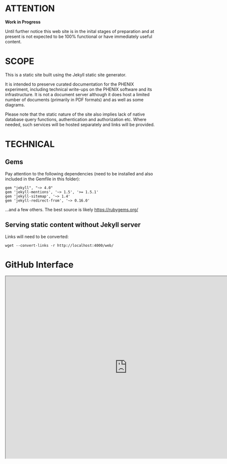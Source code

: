 # ATTENTION

**Work in Progress**

Until further notice this web site is in the inital stages of preparation and at present is not expected to
be 100% functional or have immediately useful content.


# SCOPE

This is a static site built using the Jekyll static site generator.

It is intended to preserve curated documentation for the PHENIX experiment,
including technical write-ups on the PHENIX software and its infrastructure. It is not
a document server although it does host a limited number of documents (primarily in
PDF formats) and as well as some diagrams.

Please note that the static nature of the site also implies lack of
native database query functions, authentication and authorization etc.
Where needed, such services will be hosted separately and links will be
provided.


# TECHNICAL

## Gems
Pay attention to the following dependencies (need to be installed and
also included in the Gemfile in this folder):
```
gem "jekyll", "~> 4.0"
gem 'jekyll-mentions', '~> 1.5', '>= 1.5.1'
gem 'jekyll-sitemap', '~> 1.4'
gem 'jekyll-redirect-from', '~> 0.16.0'
```
...and a few others. The best source is likely https://rubygems.org/

## Serving static content without Jekyll server
Links will need to be converted:
```
wget --convert-links -r http://localhost:4000/web/
```

# GitHub Interface

<iframe src="https://github.com/buddhasystem/web/blob/2288611f8d527d3a252c3f66f81be4454ab5e299/landing.html#L2" height="600" width="800"></iframe>
